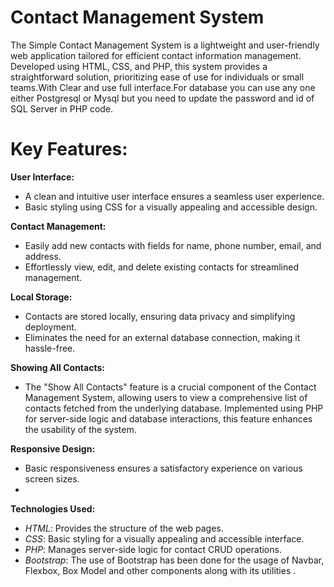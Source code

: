 
# Contact Management System

The Simple Contact Management System is a lightweight and user-friendly web application tailored for efficient contact information management. Developed using HTML, CSS, and PHP, this system provides a straightforward solution, prioritizing ease of use for individuals or small teams.With Clear and use full interface.For database you can use any one either Postgresql or Mysql but you need to update the password and id of SQL Server in PHP code.

# Key Features:

**User Interface:**

- A clean and intuitive user interface ensures a seamless user experience.
- Basic styling using CSS for a visually appealing and accessible design.

**Contact Management:**

- Easily add new contacts with fields for name, phone number, email, and address.
- Effortlessly view, edit, and delete existing contacts for streamlined management.

**Local Storage:**

- Contacts are stored locally, ensuring data privacy and simplifying deployment.
- Eliminates the need for an external database connection, making it hassle-free.

**Showing All Contacts:**

- The "Show All Contacts" feature is a crucial component of the Contact Management System, allowing users to view a comprehensive list of contacts fetched from the underlying database. Implemented using PHP for server-side logic and database interactions, this feature enhances the usability of the system.

**Responsive Design:**

- Basic responsiveness ensures a satisfactory experience on various screen sizes.
- 
**Technologies Used:**

- *HTML*: Provides the structure of the web pages.
- *CSS*: Basic styling for a visually appealing and accessible interface.
- *PHP*: Manages server-side logic for contact CRUD operations.
- *Bootstrap*: The use of Bootstrap has been done for the usage of Navbar, Flexbox, Box Model and other components along with its utilities . 
